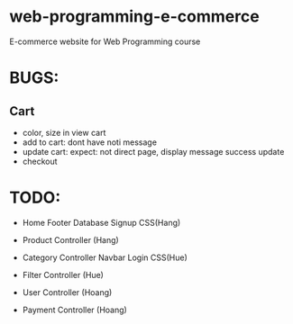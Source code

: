 # web-programming-e-commerce
E-commerce website for Web Programming course

# BUGS:
## Cart
- color, size in view cart
- add to cart: dont have noti message
- update cart: expect: not direct page, display message success update
- checkout

# TODO:
- Home Footer Database Signup CSS(Hang)
- Product Controller (Hang)


- Category Controller Navbar Login CSS(Hue)
- Filter Controller (Hue)

- User Controller (Hoang)
- Payment Controller (Hoang)

